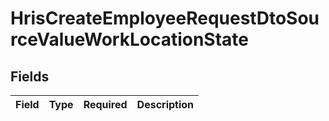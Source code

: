 # HrisCreateEmployeeRequestDtoSourceValueWorkLocationState


## Fields

| Field       | Type        | Required    | Description |
| ----------- | ----------- | ----------- | ----------- |